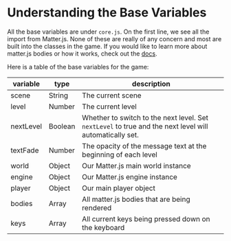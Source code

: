 # Understanding the Base Variables

All the base variables are under `core.js`.  On the first line, we see all the import from Matter.js.  None of these are really of any concern and most are built into the classes in the game.  If you would like to learn more about matter.js bodies or how it works, check out the [docs](https://brm.io/matter-js/docs/).

Here is a table of the base variables for the game:

| variable | type | description
|-|-|-
| scene | String | The current scene
| level | Number | The current level
| nextLevel | Boolean | Whether to switch to the next level.  Set `nextLevel` to true and the next level will automatically set.
| textFade | Number | The opacity of the message text at the beginning of each level
| world | Object | Our Matter.js main world instance
| engine | Object | Our Matter.js engine instance
| player | Object | Our main player object
| bodies | Array | All matter.js bodies that are being rendered
| keys | Array | All current keys being pressed down on the keyboard